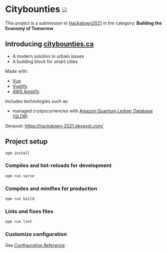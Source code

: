 # Citybounties [![](public/favicon.ico)](https://www.citybounties.ca/)
This project is a submission to [Hackatown2021](https://hackatown-2021.devpost.com/) in the category:
**Building the Economy of Tomorrow**

## Introducing [citybounties.ca](https://www.citybounties.ca/)
* A modern solution to urbain issues
* A building block for smart cities

Made with:
* [Vue](https://vuejs.org/)
* [Vuetify](https://vuetifyjs.com/en/)
* [AWS Amplify](https://aws.amazon.com/amplify/)

Includes technologies such as:
* managed crytpocurrencies with [Amazon Quantum Ledger Database (QLDB)](https://aws.amazon.com/qldb/)

Devpost: https://hackatown-2021.devpost.com/
## Project setup
```
npm install
```

### Compiles and hot-reloads for development
```
npm run serve
```

### Compiles and minifies for production
```
npm run build
```

### Lints and fixes files
```
npm run lint
```

### Customize configuration
See [Configuration Reference](https://cli.vuejs.org/config/).
